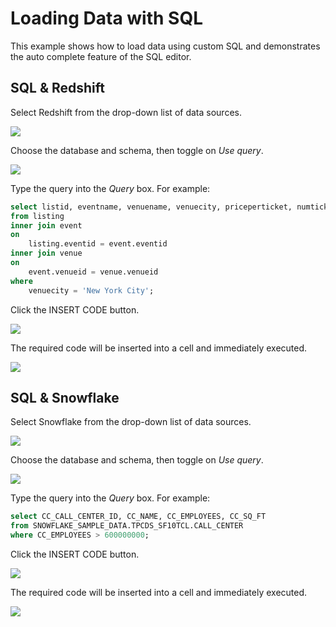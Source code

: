 # Loading Data with SQL

This example shows how to load data using custom SQL and demonstrates the auto complete feature of the SQL editor.

<!-- https://user-images.githubusercontent.com/46192475/182823646-e5643a32-8757-4a4c-af5c-86faa76b8177.mp4 -->

## SQL & Redshift

Select Redshift from the drop-down list of data sources.

<img class="screenshot" src="../../screenshots/sql-data-source-redshift.png">

Choose the database and schema, then toggle on _Use query_.

<img class="screenshot" src="../../screenshots/sql-redshift-parameters.png">

Type the query into the _Query_ box. For example:

```sql
select listid, eventname, venuename, venuecity, priceperticket, numtickets
from listing
inner join event
on
    listing.eventid = event.eventid
inner join venue
on
    event.venueid = venue.venueid
where
    venuecity = 'New York City';
```

Click the <span class="blue-button">INSERT CODE</span> button.

<img class="screenshot" src="../../screenshots/sql-redshift-query.png">

The required code will be inserted into a cell and immediately executed.

<img class="screenshot" src="../../screenshots/sql-redshift-inserted-code.png">

## SQL & Snowflake

Select Snowflake from the drop-down list of data sources.

<img class="screenshot" src="../../screenshots/sql-data-source-snowflake.png">

Choose the database and schema, then toggle on _Use query_.

<img class="screenshot" src="../../screenshots/sql-snowflake-parameters.png">

Type the query into the _Query_ box. For example:

```sql
select CC_CALL_CENTER_ID, CC_NAME, CC_EMPLOYEES, CC_SQ_FT
from SNOWFLAKE_SAMPLE_DATA.TPCDS_SF10TCL.CALL_CENTER
where CC_EMPLOYEES > 600000000;
```

Click the <span class="blue-button">INSERT CODE</span> button.

<img class="screenshot" src="../../screenshots/sql-snowflake-query.png">

The required code will be inserted into a cell and immediately executed.

<img class="screenshot" src="../../screenshots/sql-snowflake-inserted-code.png">